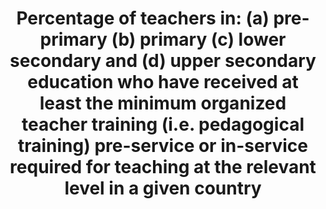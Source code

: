 ---
actual_indicator_available: 'Percentage of public elementary and secondary school
  teachers who have regular certification or probationary certification (only requiring
  fulfillment of a probationary employment period. '
actual_indicator_available_description: "The Schools and Staffing Survey (SASS) was\
  \ conducted by NCES seven times between 1987 through 2011. SASS was an integrated\
  \ study public and private school districts, schools, principals, and teachers designed\
  \ to provide descriptive data on the context of elementary and secondary education.\
  \ SASS covered a wide range of topics from teacher demand, teacher and principal\
  \ characteristics, general conditions in schools, principals' and teachers' perceptions\
  \ of school climate and problems in their schools, teacher compensation, district\
  \ hiring and retention practices, to basic characteristics of the student population.\
  \ After 2011\u201312, NCES redesigned SASS and named it the National Teacher and\
  \ Principal Survey (NTPS) to reflect the redesigned study's focus on the teacher\
  \ and principal labor market and on the state of K-12 school staff. NCES first conducted\
  \ NTPS in 2015\u201316 and released data in 2017. Variable name                \
  \         Description of variable pctteachers_prep\t\t\t    Percent of public school\
  \ teachers with certification, preprimary pctteachers_prim\t\t\t    Percent of public\
  \ school teachers with certification, primary pctteachers_lowersec\t\t\tPercent\
  \ of public school teachers with certification, lower secondary pctteachers_uppersec\t\
  \t\tPercent of public school teachers with certification, upper secondary pctteachers_multiple\
  \ levels\t\tPercent of public school teachers with certification, multiple levels"
comments_and_limitations: Coverage of prekindergarten teachers is only partial. Many
  teachers teach more than one academic level, and included in the tabulation as multiple
  levels.
computation_units: Teacher
data_non_statistical: false
date_metadata_updated: '2017-10-13 '
date_of_national_source_publication: 2017-8-15
disaggregation_categories: Teacher level of instruction
disaggregation_geography: NA
goal_meta_link: http://unstats.un.org/sdgs/files/metadata-compilation/Metadata-Goal-4.pdf
graph_title: Percent of US public school pre-primary teachers with certification
graph_type: line
has_metadata: true
indicator: 4.c.1
indicator_definition: "From UNESCO:  The percentage of teachers by level of education\
  \ taught (pre-primary, primary, lower secondary and upper secondary) who have received\
  \ at least the minimum organized pedagogical teacher training pre-service and in-service\
  \ required for teaching at the relevant level in a given country. The indicator\
  \ should be calculated separately for public and private institutions. From OECD:\
  \ Teachers (ISCED 2 level) were asked to indicate whether they had participated\
  \ in any of the following activities 12 months prior to the survey: \tCourses/workshops\
  \ (on subject matter or methods and/or other education-related topics). \tEducation\
  \ conferences or seminars (where teachers and/or researchers present their research\
  \ results and discuss education problems). \tObservation visits to other schools.\
  \ \tObservation visits to business premises, public organisations, or non-governmental\
  \ organisations. \tIn-service training courses in business premises, public organisations\
  \ or non-governmental organisations. \tQualification programmes (e.g. a degree programme).\
  \ \tParticipation in a network of teachers formed specifically for the professional\
  \ development of teachers. \tIndividual or collaborative research on a topic of\
  \ professional interest. \tMentoring and/or peer observation and coaching as part\
  \ of a formal school arrangement"
indicator_name: 'Percentage of teachers in: (a) pre-primary (b) primary (c) lower
  secondary and (d) upper secondary education who have received at least the minimum
  organized teacher training (i.e. pedagogical training) pre-service or in-service
  required for teaching at the relevant level in a given country'
indicator_sort_order: 04-0c-01
indicator_variable: pctteachers_prep
layout: indicator
method_of_computation: Percentage of public schoool teachers who have regular certification
  or probationary certification (only require fulfillment of probationary employment
  period.
national_geographical_coverage: United States
periodicity: Data collected every 4 years
permalink: /4-c-1/
published: true
rationale_interpretation: "From UNESCO: \n Teachers play a key role in ensuring the\
  \ quality of education provided. Ideally all teachers should receive adequate, appropriate\
  \ and relevant pedagogical training to teach at the chosen level of education and\
  \ be academically well-qualified in the subject(s) they are expected to teach. This\
  \ indicator measures the share of the teaching work force which is pedagogically\
  \ well-trained. \nFrom OECD: \nTo provide policy-relevant analysis on teachers'\
  \ participation in professional development activities through a robust indicator."
reporting_status: complete
scheduled_update_by_national_source: '2019'
sdg_goal: 4
source_active_1: true
source_agency_staff_email_1: tom.snyder@ed.gov
source_agency_staff_name_1: Tom Snyder
source_agency_survey_dataset_1: National Center for Education Statistics, Schools
  and Staffing Survey; National Teacher and Principal Survey
source_notes_1: http://nces.ed.gov/surveys/sass/ and https://nces.ed.gov/surveys/ntps/
source_organisation_1: National Center for Education Statistics, Schools and Staffing
  Survey; National Teacher and Principal Survey
source_title_1: null
target: By 2030, substantially increase the supply of qualified teachers, including
  through international cooperation for teacher training in developing countries,
  especially least developed countries and small island developing States.
target_id: 4.c
time_period: 1999-2000, 2003-04, 2007-08, 2011-12, and 2015-16
title: 'Percentage of teachers in: (a) pre-primary (b) primary (c) lower secondary
  and (d) upper secondary education who have received at least the minimum organized
  teacher training (i.e. pedagogical training) pre-service or in-service required
  for teaching at the relevant level in a given country'
un_custodial_agency: 'UNESCO-UIS (Partnering Agencies: OECD)'
un_designated_tier: '2'
us_method_of_computation: Using nationally representative sample of public school
  teachers, percentage of teachers with regular or probationary certification.
variable_description: null
variable_notes: null
---